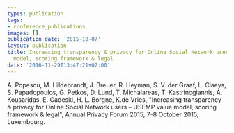 ```yaml
---
types: publication
tags:
- conference_publications
images: []
publication_date: '2015-10-07'
layout: publication
title: Increasing transparency & privacy for Online Social Network users – USEMP value
  model, scoring framework & legal
date: '2016-11-29T13:47:21+02:00'
---
```

<p>A. Popescu, M. Hildebrandt, J. Breuer, R. Heyman, S. V. der Graaf, L. Claeys, S. Papadopoulos, G. Petkos, D. Lund, T. Michalareas, T. Kastrinogiannis, A. Kousaridas, E. Gadeski, H. L. Borgne, K.de Vries, "Increasing transparency &amp; privacy for Online Social Network users – USEMP value model, scoring framework &amp; legal", Annual Privacy Forum 2015, 7-8 October 2015, Luxembourg.</p>
